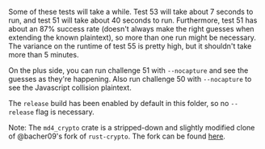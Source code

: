 Some of these tests will take a while. Test 53 will take about 7 seconds to run,
and test 51 will take about 40 seconds to run. Furthermore, test 51 has about an
87% success rate (doesn't always make the right guesses when extending the known
plaintext), so more than one run might be necessary. The variance on the runtime
of test 55 is pretty high, but it shouldn't take more than 5 minutes.

On the plus side, you can run challenge 51 with `--nocapture` and see the
guesses as they're happening. Also run challenge 50 with `--nocapture` to see
the Javascript collision plaintext.

The `release` build has been enabled by default in this folder, so no
`--release` flag is necessary.

Note: The `md4_crypto` crate is a stripped-down and slightly modified clone of
@bacher09's fork of `rust-crypto`. The fork can be found
[here](https://github.com/bacher09/rust-crypto/tree/634217ca65876f9b601dc532a2ae5554ab5a0a54).
